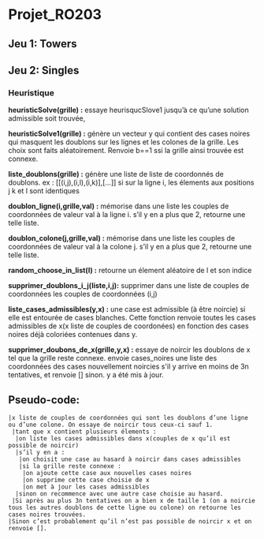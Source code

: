 Projet_RO203
=================
 ## Jeu 1: Towers
 ## Jeu 2: Singles
  ### Heuristique
  
**heuristicSolve(grille) :** essaye heurisqucSlove1 jusqu’à ce qu’une solution admissible soit trouvée,

**heuristicSolve1(grille) :** génère un vecteur y qui contient des cases noires qui masquent les doublons  sur les lignes et les colones de la grille. Les choix sont faits aléatoirement. Renvoie b==1 ssi la grille ainsi trouvée est connexe.

**liste_doublons(grille) :** génère une liste de liste de coordonnés de doublons. ex : [[(i,j),(i,l),(i,k)],[…]] si sur la ligne i, les élements aux positions j k et l sont identiques

**doublon_ligne(i,grille,val) :** mémorise dans une liste les couples de coordonnées de valeur val à la ligne i. s’il y en a plus que 2, retourne une telle liste.

**doublon_colone(j,grille,val) :** mémorise dans une liste les couples de coordonnées de valeur val à la colone j. s’il y en a plus que 2, retourne une telle liste.

**random_choose_in_list(l) :** retourne un élement aléatoire de l et son indice

**supprimer_doublons_i_j(liste,i,j):** supprimer dans une liste de couples de coordonnées les couples de coordonnées (i,j)

**liste_cases_admissibles(y,x) :** une case est admissible (à être noircie) si elle est entourée de cases blanches. Cette fonction renvoie toutes les cases admissibles de x(x liste de couples de coordonées) en fonction des cases noires déjà coloriées contenues dans y.

**supprimer_doubons_de_x(grille,y,x) :** essaye de noircir les doublons de x tel que la grille reste connexe. envoie cases_noires une liste des coordonnées des cases nouvellement noircies s'il y arrive en moins de 3n tentatives, et renvoie [] sinon. y a été mis à jour.

**Pseudo-code:**
--------------------
    |x liste de couples de coordonnées qui sont les doublons d’une ligne ou d’une colone. On essaye de noircir tous ceux-ci sauf 1.
     |tant que x contient plusieurs élements :
      |on liste les cases admissibles dans x(couples de x qu’il est possible de noircir)
      |s’il y en a :
       |on choisit une case au hasard à noircir dans cases admissibles
       |si la grille reste connexe :
        |on ajoute cette case aux nouvelles cases noires
        |on supprime cette case choisie de x
        |on met à jour les cases admissibles
      |sinon on recommence avec une autre case choisie au hasard.
     |Si après au plus 3n tentatives on a bien x de taille 1 (on a noircie tous les autres doublons de cette ligne ou colone) on retourne les cases noires trouvées. 
    |Sinon c’est probablement qu’il n’est pas possible de noircir x et on renvoie [].
